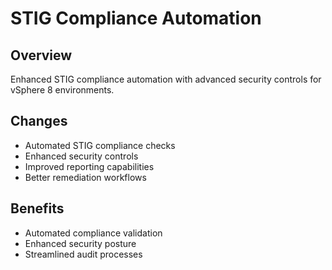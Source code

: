 # STIG Compliance Automation

## Overview
Enhanced STIG compliance automation with advanced security controls for vSphere 8 environments.

## Changes
- Automated STIG compliance checks
- Enhanced security controls
- Improved reporting capabilities
- Better remediation workflows

## Benefits
- Automated compliance validation
- Enhanced security posture
- Streamlined audit processes
